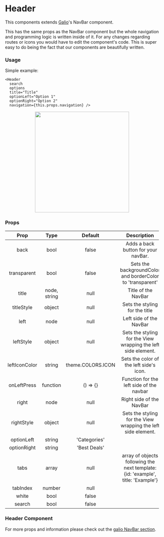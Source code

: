 # Header

This components extends [Galio](http://galio.io)'s NavBar component.

This has the same props as the NavBar component but the whole navigation and programming logic is written inside of it. For any changes regarding routes or icons you would have to edit the component's code. This is super easy to do being the fact that our components are beautifully written.

### Usage
Simple example:
```
<Header
  search
  options
  title="Title"
  optionLeft="Option 1"
  optionRight="Option 2"
  navigation={this.props.navigation} />
```
<p align="center">
  <img src="https://raw.githubusercontent.com/creativetimofficial/material-kit-react-native/gh-pages/assets/img/docs/header.png" width="308px" height="329px">
</p>


### Props

|      Prop     |     Type     |      Default      |                          Description                          |
|:-------------:|:------------:|:-----------------:|:-------------------------------------------------------------:|
| back          | bool         | false             | Adds a back button for your navBar.                           |
| transparent   | bool         | false             | Sets the backgroundColor and borderColor to 'transparent'     |
| title         | node, string | null              | Title of the NavBar                                           |
| titleStyle    | object       | null              | Sets the styling for the title                                |
| left          | node         | null              | Left side of the NavBar                                       |
| leftStyle     | object       | null              | Sets the styling for the View wrapping the left side element. |
| leftIconColor | string       | theme.COLORS.ICON | Sets the color of the left side's icon.                       |
| onLeftPress   | function     | () => {}          | Function for the left side of the navbar                      |
| right         | node         | null              | Right side of the NavBar                                      |
| rightStyle    | object       | null              | Sets the styling for the View wrapping the left side element. |
|      optionLeft     | string | 'Categories' |             |
|     optionRight     | string | 'Best Deals' |             |
|         tabs        |  array |     null     | array of objects following the next template: {id: 'example', title: 'Example'}            |
|       tabIndex      | number |     null     |             |
|        white        |  bool  |     false    |             |
|       search        |  bool  |     false    |             |

### Header Component

For more props and information please check out the [galio NavBar section](https://galio.io/docs/#/components/navbar).